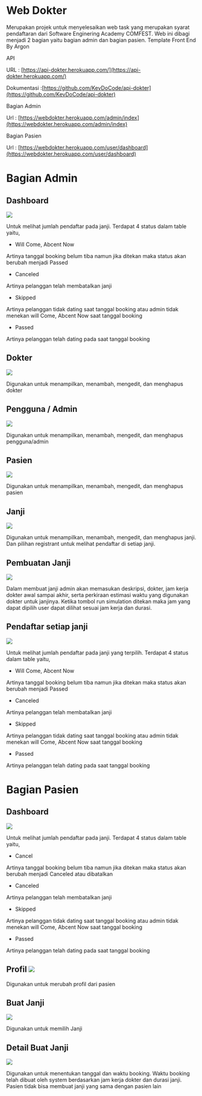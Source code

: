 # Web Dokter

Merupakan projek untuk menyelesaikan web task yang merupakan syarat pendaftaran dari Software Enginering Academy COMFEST. Web ini dibagi menjadi 2 bagian yaitu bagian admin dan bagian pasien.
Template Front End By Argon

API

URL : [https://api-dokter.herokuapp.com/](https://api-dokter.herokuapp.com/)

Dokumentasi :[https://github.com/KevDoCode/api-dokter](https://github.com/KevDoCode/api-dokter)

Bagian Admin

Url : [https://webdokter.herokuapp.com/admin/index](https://webdokter.herokuapp.com/admin/index)

Bagian Pasien

Url : [https://webdokter.herokuapp.com/user/dashboard](https://webdokter.herokuapp.com/user/dashboard)

# Bagian Admin

## Dashboard

![](https://github.com/KevDoCode/webdokter/blob/e1bb7c9dedac8c49f24d0d3363fbbec5973391f7/dokumentasi/admin/dashboard.png)

Untuk melihat jumlah pendaftar pada janji. Terdapat 4 status dalam table yaitu,

- Will Come, Abcent Now

Artinya tanggal booking belum tiba namun jika ditekan maka status akan berubah menjadi Passed

- Canceled

Artinya pelanggan telah membatalkan janji

- Skipped

Artinya pelanggan tidak dating saat tanggal booking atau admin tidak menekan will Come, Abcent Now saat tanggal booking

- Passed

Artinya pelanggan telah dating pada saat tanggal booking

## Dokter

![](https://github.com/KevDoCode/webdokter/blob/e1bb7c9dedac8c49f24d0d3363fbbec5973391f7/dokumentasi/admin/dokter.png)

Digunakan untuk menampilkan, menambah, mengedit, dan menghapus dokter

## Pengguna / Admin

![](https://github.com/KevDoCode/webdokter/blob/e1bb7c9dedac8c49f24d0d3363fbbec5973391f7/dokumentasi/admin/pengguna.png)

Digunakan untuk menampilkan, menambah, mengedit, dan menghapus pengguna/admin

## Pasien

![](https://github.com/KevDoCode/webdokter/blob/e1bb7c9dedac8c49f24d0d3363fbbec5973391f7/dokumentasi/admin/pasien.png)

Digunakan untuk menampilkan, menambah, mengedit, dan menghapus pasien

## Janji

![](https://github.com/KevDoCode/webdokter/blob/e1bb7c9dedac8c49f24d0d3363fbbec5973391f7/dokumentasi/admin/janji.png)

Digunakan untuk menampilkan, menambah, mengedit, dan menghapus janji. Dan pilihan registrant untuk melihat pendaftar di setiap janji.

## Pembuatan Janji

![](https://github.com/KevDoCode/webdokter/blob/e1bb7c9dedac8c49f24d0d3363fbbec5973391f7/dokumentasi/admin/buatjanji.png)

Dalam membuat janji admin akan memasukan deskripsi, dokter, jam kerja dokter awal sampai akhir, serta perkiraan estimasi waktu yang digunakan dokter untuk janjinya. Ketika tombol run simulation ditekan maka jam yang dapat dipilih user dapat dilihat sesuai jam kerja dan durasi.

## Pendaftar setiap janji

![](https://github.com/KevDoCode/webdokter/blob/e1bb7c9dedac8c49f24d0d3363fbbec5973391f7/dokumentasi/admin/pendaftar.png)

Untuk melihat jumlah pendaftar pada janji yang terpilih. Terdapat 4 status dalam table yaitu,

- Will Come, Abcent Now

Artinya tanggal booking belum tiba namun jika ditekan maka status akan berubah menjadi Passed

- Canceled

Artinya pelanggan telah membatalkan janji

- Skipped

Artinya pelanggan tidak dating saat tanggal booking atau admin tidak menekan will Come, Abcent Now saat tanggal booking

- Passed

Artinya pelanggan telah dating pada saat tanggal booking

# Bagian Pasien

## Dashboard

![](https://github.com/KevDoCode/webdokter/blob/977a6ea329d7f2d54dfe8e08339e281085ea81a7/dokumentasi/user/dashboard.png) 

Untuk melihat jumlah pendaftar pada janji. Terdapat 4 status dalam table yaitu,

- Cancel

Artinya tanggal booking belum tiba namun jika ditekan maka status akan berubah menjadi Canceled atau dibatalkan

- Canceled

Artinya pelanggan telah membatalkan janji

- Skipped

Artinya pelanggan tidak dating saat tanggal booking atau admin tidak menekan will Come, Abcent Now saat tanggal booking

- Passed

Artinya pelanggan telah dating pada saat tanggal booking

## Profil ![](https://github.com/KevDoCode/webdokter/blob/977a6ea329d7f2d54dfe8e08339e281085ea81a7/dokumentasi/user/profil.png)

Digunakan untuk merubah profil dari pasien

## Buat Janji

![](https://github.com/KevDoCode/webdokter/blob/888663dda12d71c644052ff1016ab9f635637f50/dokumentasi/user/buatjanji.png)

Digunakan untuk memilih Janji

## Detail Buat Janji

![](https://github.com/KevDoCode/webdokter/blob/977a6ea329d7f2d54dfe8e08339e281085ea81a7/dokumentasi/user/detailbuatjanji.png)

Digunakan untuk menentukan tanggal dan waktu booking. Waktu booking telah dibuat oleh system berdasarkan jam kerja dokter dan durasi janji. Pasien tidak bisa membuat janji yang sama dengan pasien lain
